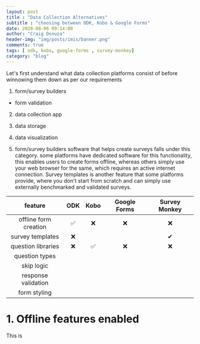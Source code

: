 ```yaml
---
layout: post
title : "Data Collection Alternatives"
subtitle : "choosing between ODK, Kobo & Google Forms"
date: 2020-08-06 09:14:00
author: "Craig Dsouza"
header-img: "img/posts/imis/banner.png"
comments: true
tags: [ odk, kobo, google-forms , survey-monkey]
category: "blog"
---
```


Let's first understand what data collection platforms consist of before winnowing them down as per our requirements
1. form/survey builders
  - form validation
2. data collection app
3. data storage
4. data visualization

1. form/survey builders
software that helps create surveys falls under this category. some platforms have dedicated software for this functionality,
this enables users to create forms offline, whereas others simply use your web browser for the same, which requires an active
internet connection. 
Survey templates is another feature that some platforms provide, where you don't start from scratch and can simply use externally 
benchmarked and validated surveys.

|feature | ODK | Kobo | Google Forms | Survey Monkey |
|:--:|:--:|:--:|:--:|:--:|
| offline form creation | ✅ | ❌ | ❌ | ❌ |
| survey templates      | ❌ |    |    | ✔ |
| question libraries    | ❌ | ✅ | ❌ | ❌ |
| question types 
| skip logic            |
| response validation   |
| form styling          |


# 1. Offline features enabled
This is 